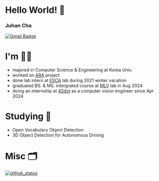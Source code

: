 # Hello World! 👋

### Juhan Cha
[![Gmail Badge](https://img.shields.io/badge/-Gmail-d14836?style=flat-square&logo=Gmail&logoColor=white&link=mailto:hanchaa@gmail.com)](mailto:hanchaa@gmail.com)

# I'm 🙋‍♂️
- majored in Computer Science & Engineering at Korea Univ.
- worked on [ARA](https://github.com/ARA-developer/ARA) project
- done lab intern at [ESCA](https://esca.korea.ac.kr) lab during 2021 winter vacation
- graduated BS. & MS. intergrated course at [MLV](https://mlv.korea.ac.kr) lab in Aug 2024
- doing an internship at [42dot](https://42dot.ai) as a computer vision engineer since Apr 2024

# Studying 📖
- Open Vocabulary Object Detection
- 3D Object Detection for Autonomous Driving

# Misc 🗂
[![github_status](https://github-readme-stats.vercel.app/api?username=hanchaa&show_icons=true)](https://github.com/hanchaa)
